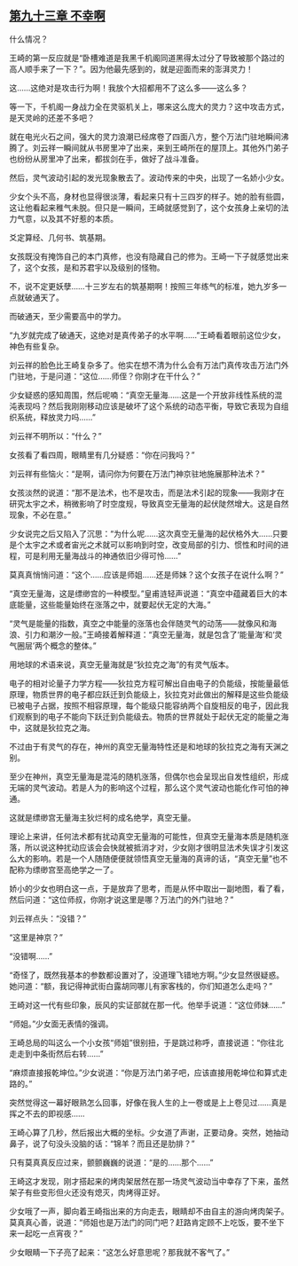 ## [第九十三章 不幸啊](https://www.xxbiquge.com/11_11207/8870961.html)


  什么情况？

  王崎的第一反应就是“卧槽难道是我黑千机阁同道黑得太过分了导致被那个路过的高人顺手来了一下？”。因为他最先感到的，就是迎面而来的澎湃灵力！

  这……这绝对是攻击行为啊！我放个大招都用不了这么多——这么多？

  等一下，千机阁一身战力全在灵驱机关上，哪来这么庞大的灵力？这中攻击方式，是天灵岭的还差不多吧？

  就在电光火石之间，强大的灵力浪潮已经席卷了四面八方，整个万法门驻地瞬间沸腾了。刘云祥一瞬间就从书房里冲了出来，来到王崎所在的屋顶上。其他外门弟子也纷纷从房里冲了出来，都拔剑在手，做好了战斗准备。

  然后，灵气波动引起的发光现象散去了。波动传来的中央，出现了一名娇小少女。

  少女个头不高，身材也显得很淡薄，看起来只有十三四岁的样子。她的脸有些圆，这让他看起来稚气未脱。但只是一瞬间，王崎就感觉到了，这个女孩身上亲切的法力气意，以及其不好惹的本质。

  爻定算经、几何书、筑基期。

  女孩既没有掩饰自己的本门真修，也没有隐藏自己的修为。王崎一下子就感觉出来了，这个女孩，是和苏君宇以及级别的怪物。

  不，说不定更妖孽……十三岁左右的筑基期啊！按照三年练气的标准，她九岁多一点就破通天了。

  而破通天，至少需要高中的学力。

  “九岁就完成了破通天，这绝对是真传弟子的水平啊……”王崎看着眼前这位少女，神色有些复杂。

  刘云祥的脸色比王崎复杂多了。他实在想不清为什么会有万法门真传攻击万法门外门驻地，于是问道：“这位……师侄？你刚才在干什么？”

  少女疑惑的感知周围，然后呢喃：“真空无量海……这是一个开放非线性系统的混沌表现吗？然后我刚刚移动应该是破坏了这个系统的动态平衡，导致它表现为自组织系统，释放灵力吗……”

  刘云祥不明所以：“什么？”

  女孩看了看四周，眼睛里有几分疑惑：“你在问我吗？”

  刘云祥有些恼火：“是啊，请问你为何要在万法门神京驻地施展那种法术？”

  女孩淡然的说道：“那不是法术，也不是攻击，而是法术引起的现象——我刚才在研究太宇之术，稍微影响了时空度规，导致真空无量海的起伏陡然增大。这是自然现象，不必在意。”

  少女说完之后又陷入了沉思：“为什么呢……这次真空无量海的起伏格外大……只要是个太宇之术或者宙光之术就可以影响到时空，改变局部的引力、惯性和时间的进程，可是利用无量海战斗的神通依旧少得可怜……”

  莫真真悄悄问道：“这个……应该是师姐……还是师妹？这个女孩子在说什么啊？”

  “真空无量海，这是缥缈宫的一种模型。”皇甫涟轻声说道：“真空中蕴藏着巨大的本底能量，这些能量始终在涨落之中，就要起伏无定的大海。”

  “灵气是能量的指数，真空之中能量的涨落也会伴随灵气的动荡——就像风和海浪、引力和潮汐一般。”王崎接着解释道：“真空无量海，就是包含了‘能量海’和‘灵气圈层’两个概念的整体。”

  用地球的术语来说，真空无量海就是“狄拉克之海”的有灵气版本。

  电子的相对论量子力学方程——狄拉克方程可解出自由电子的负能级，按能量最低原理，物质世界的电子都应跃迁到负能级上，狄拉克对此做出的解释是这些负能级已被电子占据，按照不相容原理，每个能级只能容纳两个自旋相反的电子，因此我们观察到的电子不能向下跃迁到负能级去。物质的世界就处于起伏无定的能量之海中，这就是狄拉克之海。

  不过由于有灵气的存在，神州的真空无量海特性还是和地球的狄拉克之海有天渊之别。

  至少在神州，真空无量海是混沌的随机涨落，但偶尔也会呈现出自发性组织，形成无端的灵气波动。若是人为的影响这个过程，那么这个灵气波动也能化作可怕的神通。

  这就是缥缈宫无量海主狄烂柯的成名绝学，真空无量。

  理论上来讲，任何法术都有扰动真空无量海的可能性，但真空无量海本质是随机涨落，所以说这种扰动应该会会快就被抵消才对，少女刚才很明显法术失误才引发这么大的影响。若是一个人随随便便就领悟真空无量海的真谛的话，“真空无量”也不配称为缥缈宫至高绝学之一了。

  娇小的少女也明白这一点，于是放弃了思考，而是从怀中取出一副地图，看了看，然后问道：“这位师叔，你刚才说这里是哪？万法门的外门驻地？”

  刘云祥点头：“没错？”

  “这里是神京？”

  “没错啊……”

  “奇怪了，既然我基本的参数都设置对了，没道理飞错地方啊。”少女显然很疑惑。她问道：“额，我记得神武街白露胡同哪儿有家客栈的，你们知道怎么走吗？”

  王崎对这一代有些印象，辰风的实证部就在那一代。他举手说道：“这位师妹……”

  “师姐。”少女面无表情的强调。

  王崎总局的叫这么一个小女孩“师姐”很别扭，于是跳过称呼，直接说道：“你往北走走到中条街然后右转……”

  “麻烦直接报乾坤位。”少女说道：“你是万法门弟子吧，应该直接用乾坤位和算式走路的。”

  突然觉得这一幕好眼熟怎么回事，好像在我人生的上一卷或是上上卷见过……真是挥之不去的即视感……

  王崎心算了几秒，然后报出大概的坐标。少女道了声谢，正要动身。突然，她抽动鼻子，说了句没头没脑的话：“锦羊？而且还是肋排？”

  只有莫真真反应过来，颤颤巍巍的说道：“是的……那个……”

  王崎这才发现，刚才搭起来的烤肉架居然在那一场灵气波动当中幸存了下来，虽然架子有些变形但火还没有熄灭，肉烤得正好。

  少女哦了一声，脚向着王崎指出来的方向走去，眼睛却不由自主的游向烤肉架子。莫真真心善，说道：“师姐也是万法门的同门吧？赶路肯定顾不上吃饭，要不坐下来一起吃一点宵夜？”

  少女眼睛一下子亮了起来：“这怎么好意思呢？那我就不客气了。”
